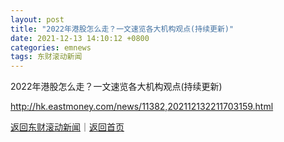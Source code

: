 ```yaml
---
layout: post
title: "2022年港股怎么走？一文速览各大机构观点(持续更新)"
date: 2021-12-13 14:10:12 +0800
categories: emnews
tags: 东财滚动新闻
---
```


2022年港股怎么走？一文速览各大机构观点(持续更新)

<http://hk.eastmoney.com/news/11382,202112132211703159.html>

[返回东财滚动新闻](//finews.withounder.com/emnews/)｜[返回首页](//finews.withounder.com/)